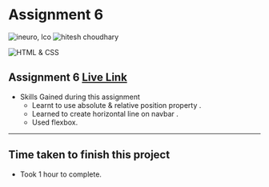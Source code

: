# Assignment 6

![ineuro, lco](https://img.shields.io/badge/iNeuron-LCO-green)
![hitesh choudhary](https://img.shields.io/badge/Hitesh--Choudhary-Full--stack--JS--bootcamp-red)

![HTML & CSS](https://img.shields.io/badge/HTML-CSS-orange)

## Assignment 6 [Live Link]()

-   Skills Gained during this assignment
    -   Learnt to use absolute & relative  position property .
    -   Learned to create horizontal line on navbar .
    -   Used flexbox.

---

## Time taken to finish this project

-  Took 1 hour to complete.


